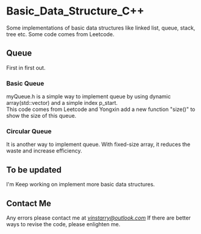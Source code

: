 # Basic_Data_Structure_C++
Some implementations of basic data structures like linked list,  queue, stack, tree etc. Some code comes from Leetcode.

## Queue
First in first out.
### Basic Queue
myQueue.h is a simple way to implement queue by using dynamic array(std::vector) and a simple index p_start.  
This code comes from Leetcode and Yongxin add a new function "size()" to show the size of this queue.    
### Circular Queue
It is another way to implement queue. With fixed-size array, it reduces the waste and increase efficiency. 

## To be updated
I'm Keep working on implement more basic data structures. 

## Contact Me
Any errors please contact me at *vinstarry@outlook.com*
If there are better ways to revise the code, please enlighten me.
